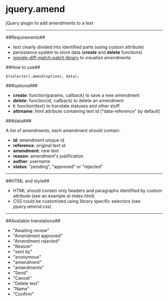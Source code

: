 jquery.amend
============

jQuery plugin to add amendments to a text

***

##Requirements##
* text clearly divided into identified parts (using custom attribute)
* persistance system to store data (__create__ and __delete__ functions)
* [google-diff-match-patch library](http://code.google.com/p/google-diff-match-patch/) to visualize amendments

##How to use##
```
$(selector).amend(options, data);
```

###options###
* __create__: function(params, callback) to save a new amendment
* __delete__: function(id, callback) to delete an amendment
* __t__: function(text) to translate statuses and other stuff
* __attrname__: html attribute containing text id ("data-reference" by default)

###data###

A list of amendments, each amendment should contain:
 
* __id__: amendment unique id
* __reference__: original text id
* __amendment__: new text
* __reason__: amendment's justification
* __author__: username
* __status__: "pending", "approved" or "rejected"

***

##HTML and style##

* HTML should contain only headers and paragraphs identified by custom attribute (see an example at _index.html_)
* CSS could be customized using library specific selectors (see _jquery.amend.css_)

***

##Available translations##

* "Awaiting review"
* "Amendment approved"
* "Amendment rejected"
* "Reason"
* "sent by"
* "anonymous"
* "amendment"
* "amendments"
* "Send"
* "Cancel"
* "Delete text"
* "Name"
* "Confirm"